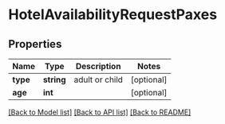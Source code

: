 # HotelAvailabilityRequestPaxes

## Properties
Name | Type | Description | Notes
------------ | ------------- | ------------- | -------------
**type** | **string** | adult or child | [optional] 
**age** | **int** |  | [optional] 

[[Back to Model list]](../../README.md#documentation-for-models) [[Back to API list]](../../README.md#documentation-for-api-endpoints) [[Back to README]](../../README.md)

